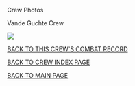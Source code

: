 
Crew Photos






 




Vande Guchte Crew  
  

![](VandeGuchte.jpg)
  
  

[BACK TO THIS CREW'S COMBAT RECORD](crews/VandeGuchte.md)  

[BACK TO CREW INDEX PAGE](000crews.md)  

[BACK TO MAIN PAGE](index.html)


